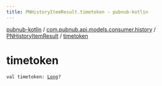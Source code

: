 ```yaml
---
title: PNHistoryItemResult.timetoken - pubnub-kotlin
---
```


[pubnub-kotlin](../../index.html) / [com.pubnub.api.models.consumer.history](../index.html) / [PNHistoryItemResult](index.html) / [timetoken](./timetoken.html)

# timetoken

`val timetoken: `[`Long`](https://kotlinlang.org/api/latest/jvm/stdlib/kotlin/-long/index.html)`?`